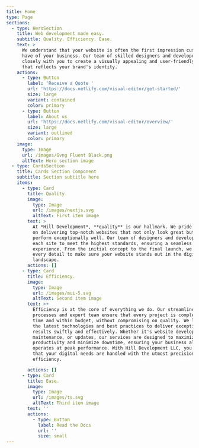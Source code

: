 ```yaml
---
title: Home
type: Page
sections:
  - type: HeroSection
    title: Web development made easy.
    subtitle: Quality. Efficiency. Ease.
    text: >
      We understand that your website is often the first impression customers
      have of your business. Our team of skilled designers and developers work
      closely with you to create a visually appealing and user-friendly website
      that reflects your brand's identity.
    actions:
      - type: Button
        label: 'Receive a Quote '
        url: 'https://docs.netlify.com/visual-editor/get-started/'
        size: large
        variant: contained
        color: primary
      - type: Button
        label: About us
        url: 'https://docs.netlify.com/visual-editor/overview/'
        size: large
        variant: outlined
        color: primary
    image:
      type: Image
      url: /images/Gvng Fluent Black.png
      altText: Hero section image
  - type: CardsSection
    title: Cards Section Component
    subtitle: Section subtitle here
    items:
      - type: Card
        title: Quality.
        image:
          type: Image
          url: /images/nextjs.svg
          altText: First item image
        text: >
          At *Hill Development*, **quality** is our hallmark. We pride ourselves
          on delivering top-notch websites that not only look great but also
          perform exceptionally well. Our team of designers and developers craft
          each site to meet the highest standards, ensuring a seamless user
          experience. From the initial concept to the final launch, we focus on
          every detail to make sure your website stands out in the digital
          landscape.
        actions: []
      - type: Card
        title: Efficiency.
        image:
          type: Image
          url: /images/mui-5.svg
          altText: Second item image
        text: >+
          Efficiency is at the core of everything we do. Our streamlined
          processes and expert team ensure that every project is completed on
          time and within budget, without compromising on quality. We leverage
          the latest technologies and best practices to deliver exceptional
          results swiftly and effectively. Whether it's website development,
          maintenance, or updates, our services are designed to maximize
          productivity and minimize downtime, ensuring your business always
          operates at peak performance. With Hill Development LLC, you can trust
          that your digital needs are handled with the utmost precision and
          efficiency.

        actions: []
      - type: Card
        title: Ease.
        image:
          type: Image
          url: /images/ts.svg
          altText: Third item image
        text: ''
        actions:
          - type: Button
            label: Read the Docs
            url: ''
            size: small
---
```

